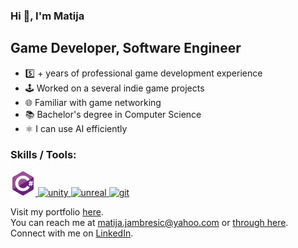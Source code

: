 ### Hi 👋, I'm Matija

## Game Developer, Software Engineer

- 5️⃣ + years of professional game development experience
- 🕹️ Worked on a several indie game projects
- 🌐 Familiar with game networking
- 📚 Bachelor's degree in Computer Science
- ⚛️ I can use AI efficiently

<h3 align="left">Skills / Tools:</h3>
<p align="left"> 
  <a href="https://www.w3schools.com/cs/" target="_blank" rel="noreferrer"> 
    <img src="https://raw.githubusercontent.com/devicons/devicon/master/icons/csharp/csharp-original.svg" alt="csharp" width="40" height="40"/> </a> 
  <a href="https://unity.com/" target="_blank" rel="noreferrer"> 
    <img src="https://www.vectorlogo.zone/logos/unity3d/unity3d-icon.svg" alt="unity" width="40" height="40"/> </a> 
  <a href="https://unrealengine.com/" target="_blank" rel="noreferrer"> 
    <img src="https://raw.githubusercontent.com/kenangundogan/fontisto/036b7eca71aab1bef8e6a0518f7329f13ed62f6b/icons/svg/brand/unreal-engine.svg" alt="unreal" width="40" height="40"/> </a>
  <a href="https://git-scm.com/" target="_blank" rel="noreferrer"> 
    <img src="https://www.vectorlogo.zone/logos/git-scm/git-scm-icon.svg" alt="git" width="40" height="40"/> </a> </p>

<p align="left"> 
    Visit my portfolio <a href="https://matyx6.github.io/#/game-projects">here</a>.
    <br>You can reach me at <a href="mailto:matija.jambresic@yahoo.com">matija.jambresic@yahoo.com</a> or <a href="https://matyx6.github.io/#/contact">through here</a>.
  <br>Connect with me on <a href="https://www.linkedin.com/in/matijajambresic/">LinkedIn</a>.
</p>
 
